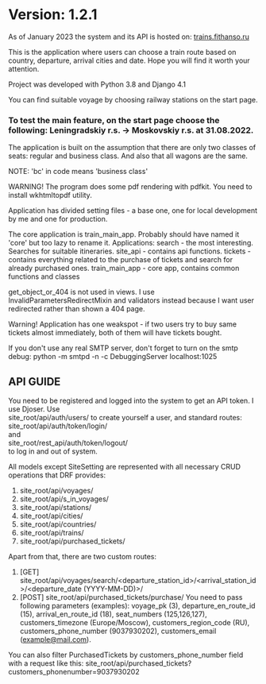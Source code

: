 <h1>Version: 1.2.1</h1>
As of January 2023 the system and its API is hosted on:
<a href="https://trains.fithanso.ru/">trains.fithanso.ru</a> 

This is the application where users can choose a train route based on country, departure, arrival cities and date.
Hope you will find it worth your attention.

Project was developed with Python 3.8 and Django 4.1

You can find suitable voyage by choosing railway stations on the start page.

<h3>To test the main feature, on the start page choose the following: Leningradskiy r.s. -> Moskovskiy r.s. at 31.08.2022.</h3>

The application is built on the assumption that there are only two classes of seats: regular and business class. 
And also that all wagons are the same.

NOTE: 'bc' in code means 'business class'

WARNING! The program does some pdf rendering with pdfkit. You need to install wkhtmltopdf utility.

Application has divided setting files - a base one, one for local development by me and one for production.

The core application is train_main_app. Probably should have named it 'core' but too lazy to rename it.
Applications:
search - the most interesting. Searches for suitable itineraries.
site_api - contains api functions.
tickets - contains everything related to the purchase of tickets and search for already purchased ones.
train_main_app - core app, contains common functions and classes

get_object_or_404 is not used in views. I use InvalidParametersRedirectMixin and validators instead because I want 
user redirected rather than shown a 404 page.

Warning! Application has one weakspot - if two users try to buy same tickets almost immediately, both of them will have tickets bought.

If you don't use any real SMTP server, don't forget to turn on the smtp debug:
python -m smtpd -n -c DebuggingServer localhost:1025

<h2>API GUIDE</h2>

You need to be registered and logged into the system to get an API token.
I use Djoser. 
Use <br>
site_root/api/auth/users/ to create yourself a user, and standard routes: <br>
site_root/api/auth/token/login/ <br>
and <br>
site_root/rest_api/auth/token/logout/ <br>
to log in and out of system.

All models except SiteSetting are represented with all necessary CRUD operations that DRF provides:

1. site_root/api/voyages/
2. site_root/api/s_in_voyages/
3. site_root/api/stations/
4. site_root/api/cities/
5. site_root/api/countries/
6. site_root/api/trains/
7. site_root/api/purchased_tickets/


Apart from that, there are two custom routes: 

1. [GET] site_root/api/voyages/search/<departure_station_id>/<arrival_station_id>/<departure_date (YYYY-MM-DD)>/
2. [POST] site_root/api/purchased_tickets/purchase/
You need to pass following parameters (examples): 
voyage_pk (3), departure_en_route_id (15), arrival_en_route_id (18), seat_numbers (125,126,127), customers_timezone (Europe/Moscow), customers_region_code (RU), customers_phone_number (9037930202), customers_email (example@mail.com).

You can also filter PurchasedTickets by customers_phone_number field with a request like this:
site_root/api/purchased_tickets?customers_phonenumber=9037930202

